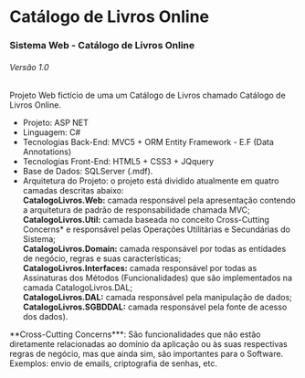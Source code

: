 # Catálogo de Livros Online
### Sistema Web - Catálogo de Livros Online 
###### Versão 1.0

<p>Projeto Web fictício de uma um Catálogo de Livros chamado Catálogo de Livros Online.</p>

- Projeto: ASP NET 
- Linguagem: C# 
- Tecnologias Back-End: MVC5 + ORM Entity Framework - E.F (Data Annotations) 
- Tecnologias Front-End: HTML5 + CSS3 + JQquery 
- Base de Dados: SQLServer (.mdf). 
- Arquitetura do Projeto: o projeto está dividido atualmente em quatro camadas descritas abaixo: <br />
**CatalogoLivros.Web:** camada responsável pela apresentação contendo a arquitetura de padrão de responsabilidade chamada MVC; <br />
**CatalogoLivros.Util:** camada baseada no conceito Cross-Cutting Concerns* e responsável pelas Operações Utilitárias e Secundárias do Sistema; <br />
**CatalogoLivros.Domain:** camada responsável por todas as entidades de negócio, regras e suas características; <br />
**CatalogoLivros.Interfaces:** camada responsável por todas as Assinaturas dos Métodos (Funcionalidades) que são implementados na camada CatalogoLivros.DAL; <br />
**CatalogoLivros.DAL:** camada responsável pela manipulação de dados; **CatalogoLivros.SGBDDAL:** camada responsável pela fonte de acesso dos dados).

<p>**Cross-Cutting Concerns***: São funcionalidades que não estão diretamente relacionadas ao domínio da aplicação ou às suas respectivas regras de negócio, mas que ainda sim, são importantes para o Software. Exemplos: envio de emails, criptografia de senhas, etc.</p>
